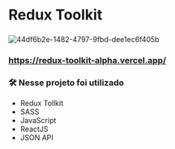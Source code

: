 # Redux Toolkit
### 
![44df6b2e-1482-4797-9fbd-dee1ec6f405b](https://user-images.githubusercontent.com/105231558/197028442-79c5c59d-a201-49e6-8df3-b3b86627f65d.png)
### https://redux-toolkit-alpha.vercel.app/
### 🛠️ Nesse projeto foi utilizado

* Redux Tollkit
* SASS
* JavaScript
* ReactJS
* JSON API
